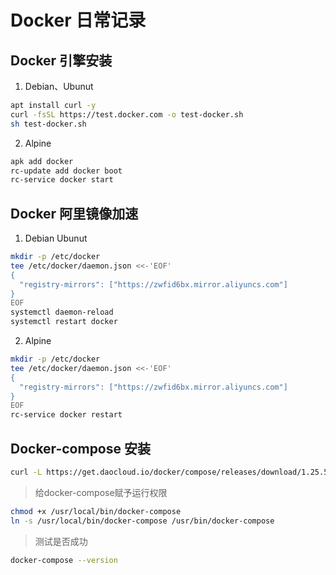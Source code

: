 # Docker 日常记录

## Docker 引擎安装

1. Debian、Ubunut

```sh
apt install curl -y
curl -fsSL https://test.docker.com -o test-docker.sh
sh test-docker.sh
```

2. Alpine

```sh
apk add docker
rc-update add docker boot
rc-service docker start
```

## Docker 阿里镜像加速

1. Debian Ubunut

```sh
mkdir -p /etc/docker
tee /etc/docker/daemon.json <<-'EOF'
{
  "registry-mirrors": ["https://zwfid6bx.mirror.aliyuncs.com"]
}
EOF
systemctl daemon-reload
systemctl restart docker
```

2. Alpine

```sh
mkdir -p /etc/docker
tee /etc/docker/daemon.json <<-'EOF'
{
  "registry-mirrors": ["https://zwfid6bx.mirror.aliyuncs.com"]
}
EOF
rc-service docker restart
```

## Docker-compose 安装

```sh
curl -L https://get.daocloud.io/docker/compose/releases/download/1.25.5/docker-compose-`uname -s`-`uname -m`  > /usr/local/bin/docker-compose
```
> 给docker-compose赋予运行权限
```sh
chmod +x /usr/local/bin/docker-compose
ln -s /usr/local/bin/docker-compose /usr/bin/docker-compose
```

> 测试是否成功

```sh
docker-compose --version
```